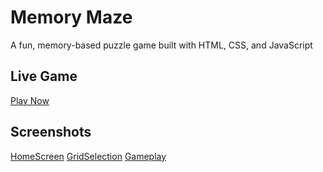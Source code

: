 # Memory Maze
A fun, memory-based puzzle game built with HTML, CSS, and JavaScript
## Live Game
[Play Now]( https://elizabeth543.github.io/Memory-Maze-Game/)
## Screenshots
[HomeScreen](images/HomeScreen.png)
[GridSelection](images/GridSelection.png)
[Gameplay](images/Gameplay.png)
